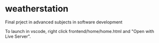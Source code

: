 # weatherstation
Final prject in advanced subjects in software development

To launch in vscode, right click frontend/home/home.html and "Open with Live Server".

